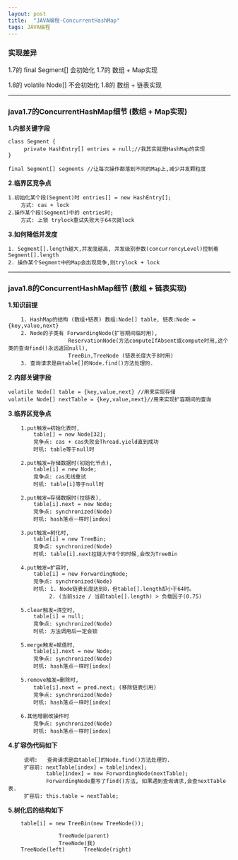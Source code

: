 ```yaml
---
layout: post
title:  "JAVA编程-ConcurrentHashMap"
tags: JAVA编程
---
```


### 实现差异

1.7的 final Segment[] 会初始化
1.7的 数组 + Map实现

1.8的 volatile Node[] 不会初始化
1.8的 数组 + 链表实现

 ---
 
### java1.7的ConcurrentHashMap细节 (数组 + Map实现)

**1.内部关键字段**

    class Segment {
         private HashEntry[] entries = null;//我其实就是HashMap的实现
    }
    
    final Segment[] segments //让每次操作都落到不同的Map上,减少并发颗粒度
    
    
**2.临界区竞争点** 

    1.初始化某个段(Segment)时 entries[] = new HashEntry[];  
        方式: cas + lock 
    2.操作某个段(Segment)中的 entries时;   
        方式: 上锁 trylock重试失败大于64次就lock

    
**3.如何降低并发度** 

    1. Segment[].length越大,并发度越高, 并发级别参数(concurrencyLevel)控制着Segment[].length
    2. 操作某个Segment中的Map会出现竞争,则trylock + lock


 ---
 
### java1.8的ConcurrentHashMap细节 (数组 + 链表实现)

**1.知识前提**

        1. HashMap的结构 (数组+链表) 数组:Node[] table, 链表:Node = {key,value,next}
        2. Node的子类有 ForwardingNode(扩容期间临时用),
                       ReservationNode(方法computeIfAbsent或compute时用,这个类的查询find()永远返回null),
                       TreeBin,TreeNode (链表长度大于8时用)
        3. 查询请求是由table[]的Node.find()方法处理的.
    
**2.内部关键字段**
 
    volatile Node[] table = {key,value,next} //用来实现存储
    volatile Node[] nextTable = {key,value,next}//用来实现扩容期间的查询


**3.临界区竞争点** 

        1.put触发=初始化表时,     
            table[] = new Node[32]; 
            竞争点: cas + cas失败会Thread.yield直到成功
            时机: table等于null时
            
        2.put触发=存储数据时(初始化节点),
            table[i] = new Node; 
            竞争点: cas无线重试
            时机: table[i]等于null时
            
        2.put触发=存储数据时(拉链表),
            table[i].next = new Node; 
            竞争点: synchronized(Node)
            时机: hash落点一样时[index]
            
        3.put触发=树化时,
            table[i] = new TreeBin; 
            竞争点: synchronized(Node) 
            时机: table[i].next拉链大于8个的时候,会改为TreeBin
            
        4.put触发=扩容时,
            table[i] = new ForwardingNode; 
            竞争点: synchronized(Node)
            时机: 1. Node链表长度达到8，但table[].length却小于64时。
                 2. (当前size / 当前table[].length) > 负载因子(0.75)
                 
        5.clear触发=清空时,
            table[i] = null; 
            竞争点: synchronized(Node)
            时机: 方法调用后一定会锁

        5.merge触发=赋值时,
            table[i].next = new Node; 
            竞争点: synchronized(Node)
            时机: hash落点一样时[index]
            
        5.remove触发=删除时,
            table[i].next = pred.next; (移除链表引用)
            竞争点: synchronized(Node)
            时机: hash落点一样时[index]
                      
        6.其他增删改操作时
            竞争点: synchronized(Node)
            时机: hash落点一样时[index]
            
    
**4.扩容伪代码如下** 

         说明:   查询请求是由table[]的Node.find()方法处理的.
         扩容前: nextTable[index] = table[index];
                table[index] = new ForwardingNode(nextTable);
                ForwardingNode重写了find()方法, 如果遇到查询请求,会查nextTable表.
         扩容后: this.table = nextTable;
         
         
**5.树化后的结构如下**

        table[i] = new TreeBin(new TreeNode());
        
                    TreeNode(parent)
                    TreeNode(我)
        TreeNode(left)      TreeNode(right)
    